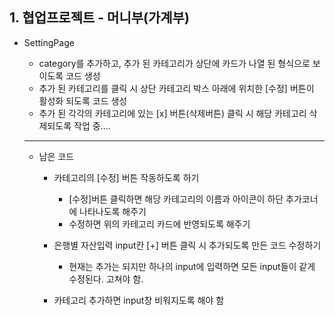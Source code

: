 ## 1. 협업프로젝트 - 머니부(가계부)
- SettingPage

  - category를 추가하고, 추가 된 카테고리가 상단에 카드가 나열 된 형식으로 보이도록 코드 생성
  - 추가 된 카테고리를 클릭 시 상단 카테고리 박스 아래에 위치한 [수정] 버튼이 활성화 되도록 코드 생성
  - 추가 된 각각의 카테고리에 있는 [x] 버튼(삭제버튼) 클릭 시 해당 카테고리 삭제되도록 작업 중....
  
  ***
  
  - 남은 코드
    - 카테고리의 [수정] 버튼 작동하도록 하기
      - [수정]버튼 클릭하면 해당 카테고리의 이름과 아이콘이 하단 추가코너에 나타나도록 해주기
      - 수정하면 위의 카테고리 카드에 반영되도록 해주기
      
    - 은행별 자산입력 input칸 [+] 버튼 클릭 시 추가되도록 만든 코드 수정하기
      - 현재는 추가는 되지만 하나의 input에 입력하면 모든 input들이 같게 수정된다. 고쳐야 함.
      
    - 카테고리 추가하면 input창 비워지도록 해야 함
